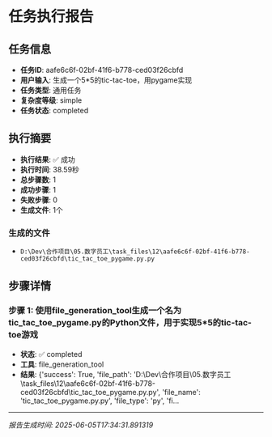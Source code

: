 # 任务执行报告

## 任务信息
- **任务ID**: aafe6c6f-02bf-41f6-b778-ced03f26cbfd
- **用户输入**: 生成一个5*5的tic-tac-toe，用pygame实现
- **任务类型**: 通用任务
- **复杂度等级**: simple
- **任务状态**: completed

## 执行摘要
- **执行结果**: ✅ 成功
- **执行时间**: 38.59秒
- **总步骤数**: 1
- **成功步骤**: 1
- **失败步骤**: 0
- **生成文件**: 1个

### 生成的文件
- `D:\Dev\合作项目\05.数字员工\task_files\12\aafe6c6f-02bf-41f6-b778-ced03f26cbfd\tic_tac_toe_pygame.py.py`

## 步骤详情

### 步骤 1: 使用file_generation_tool生成一个名为tic_tac_toe_pygame.py的Python文件，用于实现5*5的tic-tac-toe游戏
- **状态**: ✅ completed
- **工具**: file_generation_tool
- **结果**: {'success': True, 'file_path': 'D:\\Dev\\合作项目\\05.数字员工\\task_files\\12\\aafe6c6f-02bf-41f6-b778-ced03f26cbfd\\tic_tac_toe_pygame.py.py', 'file_name': 'tic_tac_toe_pygame.py.py', 'file_type': 'py', 'fi...

---
*报告生成时间: 2025-06-05T17:34:31.891319*
